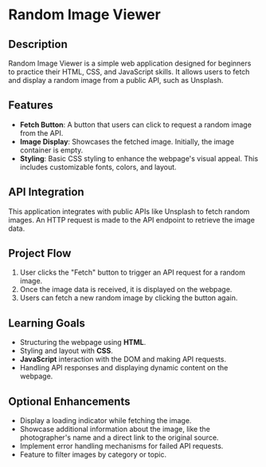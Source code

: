 # Random Image Viewer

## Description
Random Image Viewer is a simple web application designed for beginners to practice their HTML, CSS, and JavaScript skills. It allows users to fetch and display a random image from a public API, such as Unsplash.

## Features

- **Fetch Button**: A button that users can click to request a random image from the API.
- **Image Display**: Showcases the fetched image. Initially, the image container is empty.
- **Styling**: Basic CSS styling to enhance the webpage's visual appeal. This includes customizable fonts, colors, and layout.

## API Integration
This application integrates with public APIs like Unsplash to fetch random images. An HTTP request is made to the API endpoint to retrieve the image data.

## Project Flow

1. User clicks the "Fetch" button to trigger an API request for a random image.
2. Once the image data is received, it is displayed on the webpage.
3. Users can fetch a new random image by clicking the button again.

## Learning Goals

- Structuring the webpage using **HTML**.
- Styling and layout with **CSS**.
- **JavaScript** interaction with the DOM and making API requests.
- Handling API responses and displaying dynamic content on the webpage.

## Optional Enhancements

- Display a loading indicator while fetching the image.
- Showcase additional information about the image, like the photographer's name and a direct link to the original source.
- Implement error handling mechanisms for failed API requests.
- Feature to filter images by category or topic.

